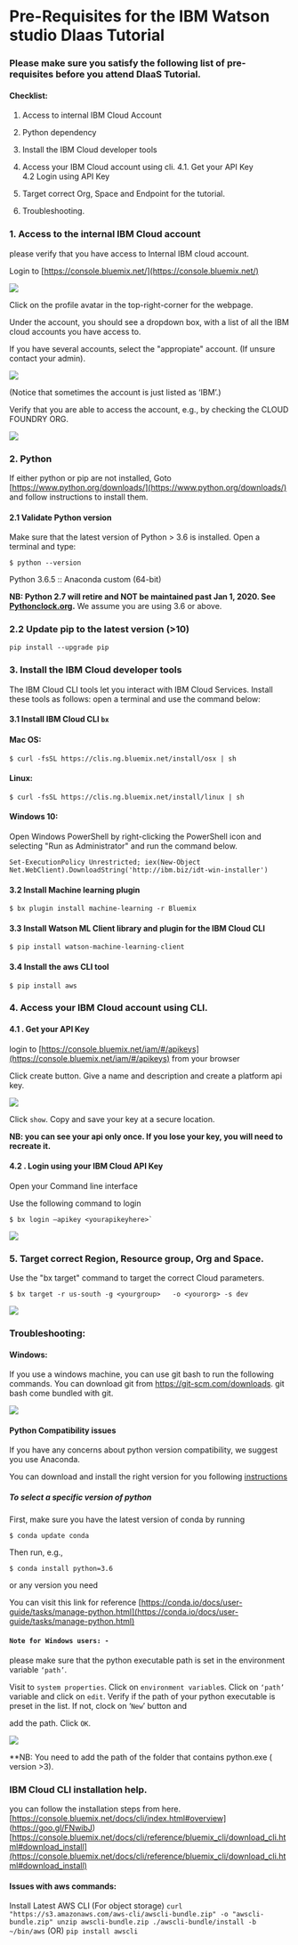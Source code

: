 
# Pre-Requisites for the IBM Watson studio Dlaas Tutorial
 
### Please make sure you satisfy the following list of pre- requisites before you attend DlaaS Tutorial.
#### Checklist:
1. Access to internal IBM Cloud Account

2. Python dependency

3. Install the IBM Cloud developer tools

4. Access your IBM Cloud account using cli.
                       4.1. Get your API Key                    
                       4.2  Login using API Key
                       
5. Target correct Org, Space and Endpoint for the tutorial.

6. Troubleshooting.


 
### 1. Access to the internal IBM Cloud account
please verify that you have access to Internal IBM cloud account.

Login to [https://console.bluemix.net/](https://console.bluemix.net/) 

<img src="img/login.png" >

Click on the profile avatar in the top-right-corner for the webpage.

Under the account, you should see a dropdown box, with a list of all the IBM cloud accounts you have access to.

If you have several accounts, select the "appropiate" account. (If unsure contact your admin). 

<img src="img/i2.png" >

(Notice that sometimes the account is just listed as ‘IBM’.)

Verify that you are able to access the account, e.g., by checking the CLOUD FOUNDRY ORG.

<img src="img/i1.png">


### 2. Python
If either python or pip are not installed, Goto [https://www.python.org/downloads/](https://www.python.org/downloads/) 
and follow instructions to install them.

#### 2.1 Validate Python version
Make sure that the latest version of Python > 3.6 is installed. 
Open a terminal and type: 
```
$ python --version
```
Python 3.6.5 :: Anaconda custom (64-bit)

**NB: Python 2.7 will retire and NOT be maintained past Jan 1, 2020. See [Pythonclock.org](https://pythonclock.org/).** 
We assume you are using 3.6 or above.

### 2.2  Update pip to the latest version (>10)
```
pip install --upgrade pip
```


### 3. Install the IBM Cloud developer tools
The IBM Cloud CLI tools let you interact with IBM Cloud Services.
Install these tools as follows: 
 open  a terminal and use the command below:

#### 3.1 Install IBM Cloud CLI `bx`

#### Mac OS: 
```
$ curl -fsSL https://clis.ng.bluemix.net/install/osx | sh
```
#### Linux: 
```
$ curl -fsSL https://clis.ng.bluemix.net/install/linux | sh
```
#### Windows 10: 

Open Windows PowerShell by right-clicking the PowerShell icon and selecting "Run as Administrator" and run the command below.
```
Set-ExecutionPolicy Unrestricted; iex(New-Object Net.WebClient).DownloadString('http://ibm.biz/idt-win-installer')
```
 
#### 3.2 Install Machine learning plugin
```
$ bx plugin install machine-learning -r Bluemix
```

#### 3.3 Install  Watson ML Client   library and plugin  for the IBM  Cloud CLI
```
$ pip install watson-machine-learning-client
```
#### 3.4 Install the aws CLI tool
```
$ pip install aws
```

### 4. Access your IBM Cloud account using CLI.

####  4.1 . Get your API Key
login to [https://console.bluemix.net/iam/#/apikeys](https://console.bluemix.net/iam/#/apikeys) from your browser

Click create button. Give a name and description  and create a platform api key.

<img src="img/apikey.png">

Click `show`. Copy and save your key at a secure location.

**NB: you can see your api only once. If you lose your key, you will need to recreate it.**
 
#### 4.2 . Login using your IBM Cloud API Key

Open your Command line interface

Use the following command to login
```
$ bx login –apikey <yourapikeyhere>`
```

<img src="img/apikeylogin.PNG">
    
 
### 5. Target correct  Region, Resource group, Org and Space.

Use the "bx target" command to target the correct Cloud parameters.
```
$ bx target -r us-south -g <yourgroup>   -o <yourorg> -s dev
```

<img src="img/v1.png">

 
### Troubleshooting:

#### Windows:
If you use a windows machine, you can use git bash to run the following commands.
You can download git from https://git-scm.com/downloads. 
git bash come bundled with git.

<img src="img/gitbash.png">

#### Python Compatibility issues
If you have any concerns about python version compatibility, we suggest you use Anaconda.

You can download and install the right version for you following 
[instructions](https://conda.io/docs/user-guide/install/index.html)


##### To select a specific version of python
First, make sure you have the latest version of conda by running
```
$ conda update conda
```
Then run, e.g.,
```
$ conda install python=3.6
```
or any version you need

You can visit this link for reference [https://conda.io/docs/user-guide/tasks/manage-python.html](https://conda.io/docs/user-guide/tasks/manage-python.html)
 
#### `Note for Windows users: - `
 please make sure that the python executable path is set in the environment variable `‘path’`.
 
Visit to `system properties`. 
Click on `environment variable`s.
Click on `‘path’` variable and click on `edit`.
Verify if the path of your python executable is preset in the list. If not, clock on ‘`New`’ button and 

add the path. Click `OK`.

<img src="img/winenv.png">
 
**NB: You need to add the path of the folder that contains python.exe ( version >3).

### IBM Cloud CLI installation help.
you can follow the installation steps from here.
[https://console.bluemix.net/docs/cli/index.html#overview] (https://goo.gl/FNwibJ)
[https://console.bluemix.net/docs/cli/reference/bluemix_cli/download_cli.html#download_install](https://console.bluemix.net/docs/cli/reference/bluemix_cli/download_cli.html#download_install)

#### Issues with aws commands:
Install Latest AWS CLI (For object storage)
`curl "https://s3.amazonaws.com/aws-cli/awscli-bundle.zip" -o "awscli-bundle.zip"
unzip awscli-bundle.zip
./awscli-bundle/install -b ~/bin/aws`
(OR)
`pip install awscli`

